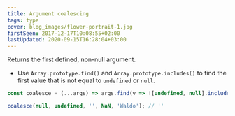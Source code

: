 ```yaml
---
title: Argument coalescing
tags: type
cover: blog_images/flower-portrait-1.jpg
firstSeen: 2017-12-17T10:08:55+02:00
lastUpdated: 2020-09-15T16:28:04+03:00
---
```


Returns the first defined, non-null argument.

- Use `Array.prototype.find()` and `Array.prototype.includes()` to find the first value that is not equal to `undefined` or `null`.

```js
const coalesce = (...args) => args.find(v => ![undefined, null].includes(v));
```

```js
coalesce(null, undefined, '', NaN, 'Waldo'); // ''
```
